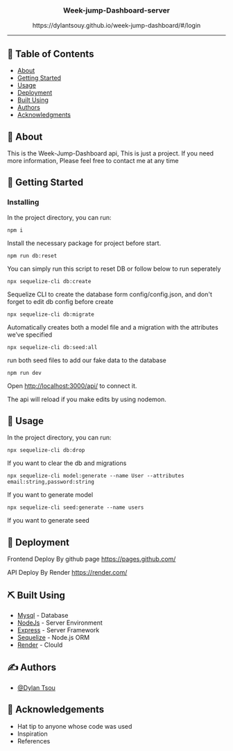 <!-- <p align="center">
  <a href="" rel="noopener">
 <img width=400px height=210px src="https://imgur.com/a/m0b4ZIL.png" alt="Project logo"></a>
</p>  -->

<h3 align="center">Week-jump-Dashboard-server</h3>
<p align="center">https://dylantsouy.github.io/week-jump-dashboard/#/login
</p>


---

## 📝 Table of Contents

- [About](#about)
- [Getting Started](#getting_started)
- [Usage](#usage)
- [Deployment](#deployment)
- [Built Using](#built_using)
- [Authors](#authors)
- [Acknowledgments](#acknowledgement)

## 🧐 About <a name = "about"></a>

 This is the Week-Jump-Dashboard api, This is just a project. If you need more information, Please feel free to contact me at any time

## 🏁 Getting Started <a name = "getting_started"></a>






### Installing

In the project directory, you can run:

```
npm i
```

Install the necessary package for project before start.

```
npm run db:reset
```

You can simply run this script to reset DB or follow below to run seperately


```
npx sequelize-cli db:create
```

Sequelize CLI to create the database form config/config.json, and don't forget to edit db config before create

```
npx sequelize-cli db:migrate
```

Automatically creates both a model file and a migration with the attributes we’ve specified

```
npx sequelize-cli db:seed:all
```

run both seed files to add our fake data to the database

```
npm run dev
```

Open [http://localhost:3000/api/](http://localhost:3000/api/) to connect it.

The api will reload if you make edits by using nodemon.

## 🎈 Usage <a name="usage"></a>
In the project directory, you can run:

```
npx sequelize-cli db:drop
```

If you want to clear the db and migrations

```
npx sequelize-cli model:generate --name User --attributes email:string,password:string
```

If you want to generate model

```
npx sequelize-cli seed:generate --name users
```

If you want to generate seed

## 🚀 Deployment <a name = "deployment"></a>

Frontend Deploy By github page
https://pages.github.com/

API Deploy By Render
https://render.com/

## ⛏️ Built Using <a name = "built_using"></a>

- [Mysql](https://www.mysql.com/) - Database
- [NodeJs](https://nodejs.org/en/) - Server Environment
- [Express](https://expressjs.com/) - Server Framework
- [Sequelize](https://sequelize.org/) - Node.js ORM
- [Render](https://render.com/) - Clould

## ✍️ Authors <a name = "authors"></a>

- [@Dylan Tsou](https://github.com/dylantsouy) 

## 🎉 Acknowledgements <a name = "acknowledgement"></a>

- Hat tip to anyone whose code was used
- Inspiration
- References
